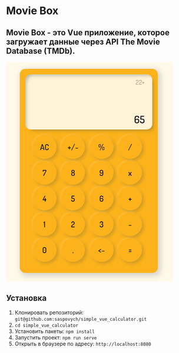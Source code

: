 # Movie Box

## Movie Box - это Vue приложение, которое загружает данные через API The Movie Database (TMDb).
![](Demo.png)

## Установка
1. Клонировать репозиторий: `git@github.com:saspovych/simple_vue_calculator.git`
2. `cd simple_vue_calculator`
2. Установить пакеты: `npm install`
3. Запустить проект: `npm run serve`
4. Открыть в браузере по адресу: `http://localhost:8080`

